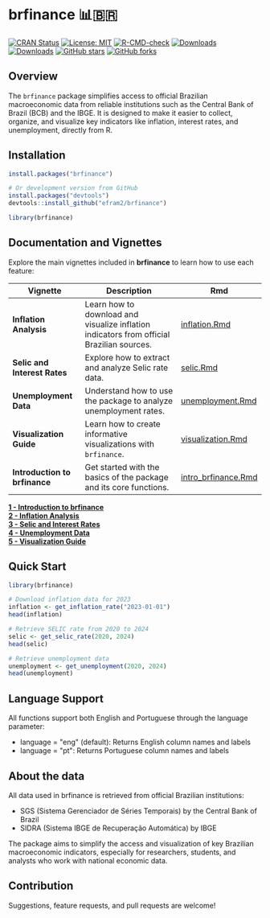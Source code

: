 # brfinance 📊🇧🇷

[![CRAN Status](https://www.r-pkg.org/badges/version/brfinance)](https://cran.r-project.org/package=brfinance)
[![License: MIT](https://img.shields.io/badge/License-MIT-yellow.svg)](https://opensource.org/licenses/MIT)
[![R-CMD-check](https://github.com/efram2/brfinance/actions/workflows/R-CMD-check.yaml/badge.svg)](https://github.com/efram2/brfinance/actions/workflows/R-CMD-check.yaml)
[![Downloads](https://cranlogs.r-pkg.org/badges/brfinance)](https://cran.r-project.org/package=brfinance)
[![Downloads](https://cranlogs.r-pkg.org/badges/grand-total/brfinance)](https://cran.r-project.org/package=brfinance)
[![GitHub stars](https://img.shields.io/github/stars/efram2/brfinance.svg)](https://github.com/efram2/brfinance/stargazers)
[![GitHub forks](https://img.shields.io/github/forks/efram2/brfinance.svg)](https://github.com/efram2/brfinance/network)


## Overview

The `brfinance` package simplifies access to official Brazilian macroeconomic data from reliable institutions such as the Central Bank of Brazil (BCB) and the IBGE.
It is designed to make it easier to collect, organize, and visualize key indicators like inflation, interest rates, and unemployment, directly from R.

## Installation

```r
install.packages("brfinance")

# Or development version from GitHub
install.packages("devtools")
devtools::install_github("efram2/brfinance")

library(brfinance)

```

##  Documentation and Vignettes

Explore the main vignettes included in **brfinance** to learn how to use each feature:

| Vignette | Description | Rmd |
|-----------|--------------|------|
| **Inflation Analysis** | Learn how to download and visualize inflation indicators from official Brazilian sources. | [inflation.Rmd](vignettes/inflation.html) |
| **Selic and Interest Rates** | Explore how to extract and analyze Selic rate data. | [selic.Rmd](vignettes/selic.Rmd) |
| **Unemployment Data** | Understand how to use the package to analyze unemployment rates. | [unemployment.Rmd](vignettes/unemployment.Rmd) |
| **Visualization Guide** | Learn how to create informative visualizations with `brfinance`. | [visualization.Rmd](vignettes/visualization.Rmd) |
| **Introduction to brfinance** | Get started with the basics of the package and its core functions. | [intro_brfinance.Rmd](vignettes/intro_brfinance.Rmd) |


**[1 - Introduction to brfinance](vignettes/intro_brfinance.Rmd)**  
**[2 - Inflation Analysis](vignettes/inflation.Rmd)**  
**[3 - Selic and Interest Rates](vignettes/selic.Rmd)**  
**[4 - Unemployment Data](vignettes/unemployment.Rmd)**  
**[5 - Visualization Guide](vignettes/visualization.Rmd)**

## Quick Start

```R
library(brfinance)

# Download inflation data for 2023
inflation <- get_inflation_rate("2023-01-01")
head(inflation)

# Retrieve SELIC rate from 2020 to 2024
selic <- get_selic_rate(2020, 2024)
head(selic)

# Retrieve unemployment data
unemployment <- get_unemployment(2020, 2024)
head(unemployment)
```
## Language Support

All functions support both English and Portuguese through the language parameter:

* language = "eng" (default): Returns English column names and labels
* language = "pt": Returns Portuguese column names and labels

## About the data

All data used in brfinance is retrieved from official Brazilian institutions:

* SGS (Sistema Gerenciador de Séries Temporais) by the Central Bank of Brazil
* SIDRA (Sistema IBGE de Recuperação Automática) by IBGE

The package aims to simplify the access and visualization of key Brazilian macroeconomic indicators, especially for researchers, students, and analysts who work with national economic data.

## Contribution

Suggestions, feature requests, and pull requests are welcome!

